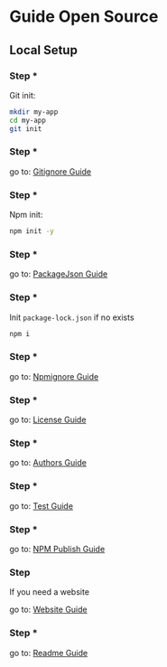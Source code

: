 # Guide Open Source

[1]: /guides/license/
[2]: /guides/authors/
[3]: /guides/gitignore/
[4]: /guides/npmignore/
[5]: /guides/readme/
[6]: /guides/package-json/
[7]: /guides/website/
[8]: /guides/test/
[9]: /guides/npm-publish/

## Local Setup

### Step *

Git init:

```bash
mkdir my-app
cd my-app
git init
```

### Step *

go to: [Gitignore Guide][3]

### Step *

Npm init:

```bash
npm init -y
```

### Step *

go to: [PackageJson Guide][6]

### Step *

Init `package-lock.json` if no exists

```bash
npm i
```

### Step *

go to: [Npmignore Guide][4]

### Step *

go to: [License Guide][1]

### Step *

go to: [Authors Guide][2]

### Step *

go to: [Test Guide][8]

### Step *

go to: [NPM Publish Guide][9]

### Step

If you need a website

go to: [Website Guide][7]

### Step *

go to: [Readme Guide][5]